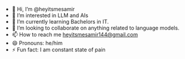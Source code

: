 - 👋 Hi, I’m @heyitsmesamir
- 👀 I’m interested in LLM and AIs
- 🌱 I’m currently learning Bachelors in IT.
- 💞️ I’m looking to collaborate on anything related to language models.
- 📫 How to reach me heyitsmesamir144@gmail.com
- 😄 Pronouns: he/him
- ⚡ Fun fact: I am constant state of pain

<!---
heyitsmesamir/heyitsmesamir is a ✨ special ✨ repository because its `README.md` (this file) appears on your GitHub profile.
You can click the Preview link to take a look at your changes.
--->
